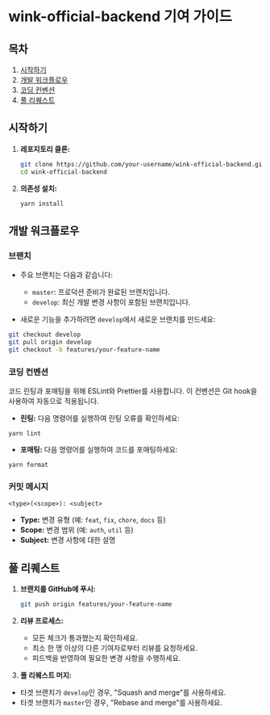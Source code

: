 # wink-official-backend 기여 가이드

## 목차

1. [시작하기](#시작하기)
2. [개발 워크플로우](#개발-워크플로우)
3. [코딩 컨벤션](#코딩-컨벤션)
4. [풀 리퀘스트](#풀-리퀘스트)

## 시작하기

1. **레포지토리 클론:**
    ```bash
    git clone https://github.com/your-username/wink-official-backend.git
    cd wink-official-backend
    ```

2. **의존성 설치:**
    ```bash
    yarn install
    ```

## 개발 워크플로우

### 브랜치

- 주요 브랜치는 다음과 같습니다:
    - `master`: 프로덕션 준비가 완료된 브랜치입니다.
    - `develop`: 최신 개발 변경 사항이 포함된 브랜치입니다.

- 새로운 기능을 추가하려면 `develop`에서 새로운 브랜치를 만드세요:
```bash
git checkout develop
git pull origin develop
git checkout -b features/your-feature-name
```

### 코딩 컨벤션

코드 린팅과 포매팅을 위해 ESLint와 Prettier를 사용합니다. 이 컨벤션은 Git hook을 사용하여 자동으로 적용됩니다.

- **린팅:** 다음 명령어를 실행하여 린팅 오류를 확인하세요:
```
yarn lint
```

- **포매팅:** 다음 명령어를 실행하여 코드를 포매팅하세요:
```yarn
yarn format
```

### 커밋 메시지

```
<type>(<scope>): <subject>
```

- **Type:** 변경 유형 (예: `feat`, `fix`, `chore`, `docs` 등)
- **Scope:** 변경 범위 (예: `auth`, `util` 등)
- **Subject:** 변경 사항에 대한 설명

## 풀 리퀘스트

1. **브랜치를 GitHub에 푸시:**
    ```bash
    git push origin features/your-feature-name
    ```

2. **리뷰 프로세스:**
   - 모든 체크가 통과했는지 확인하세요.
   - 최소 한 명 이상의 다른 기여자로부터 리뷰를 요청하세요.
   - 피드백을 반영하여 필요한 변경 사항을 수행하세요.
   
3. **풀 리퀘스트 머지:**

- 타겟 브랜치가 `develop`인 경우, "Squash and merge"를 사용하세요.
- 타겟 브랜치가 `master`인 경우, "Rebase and merge"를 사용하세요.
